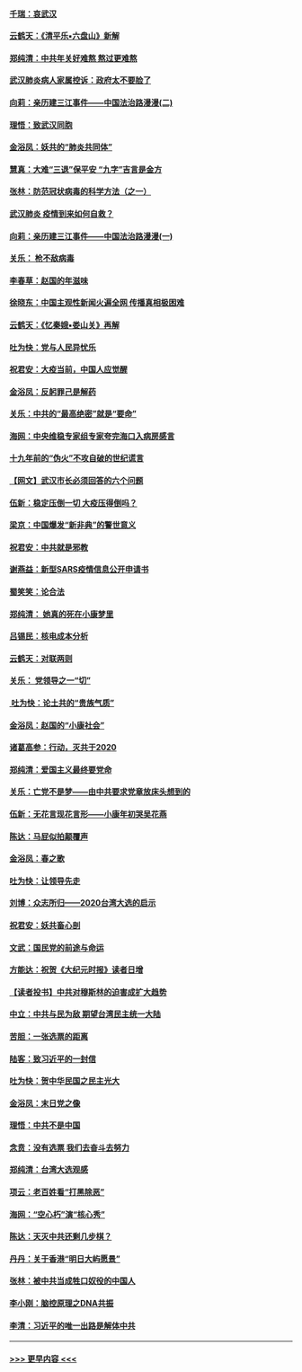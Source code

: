 #### [千瑞：哀武汉](../pages/nsc993/n11833647.md?t=01311822) 
#### [云鹤天：《清平乐▪六盘山》新解](../pages/nsc993/n11833611.md?t=01311822) 
#### [郑纯清：中共年关好难熬 熬过更难熬](../pages/nsc993/n11833489.md?t=01311822) 
#### [武汉肺炎病人家属控诉：政府太不要脸了](../pages/nsc993/n11833205.md?t=01311822) 
#### [向莉：亲历建三江事件——中国法治路漫漫(二)](../pages/nsc993/n11829102.md?t=01311822) 
#### [理悟：致武汉同胞](../pages/nsc993/n11831522.md?t=01311822) 
#### [金浴凤：妖共的“肺炎共同体”](../pages/nsc993/n11829448.md?t=01311822) 
#### [慧真：大难“三退”保平安 “九字”吉言是金方](../pages/nsc993/n11829501.md?t=01311822) 
#### [张林：防范冠状病毒的科学方法（之一）](../pages/nsc993/n11828618.md?t=01311822) 
#### [武汉肺炎 疫情到来如何自救？](../pages/nsc993/n11827632.md?t=01311822) 
#### [向莉：亲历建三江事件——中国法治路漫漫(一)](../pages/nsc993/n11827190.md?t=01311822) 
#### [关乐： 枪不敌病毒](../pages/nsc993/n11826746.md?t=01311822) 
#### [李春草：赵国的年滋味](../pages/nsc993/n11826321.md?t=01311822) 
#### [徐晓东：中国主观性新闻火遍全网 传播真相极困难](../pages/nsc993/n11826508.md?t=01311822) 
#### [云鹤天：《忆秦娥▪娄山关》再解](../pages/nsc993/n11824682.md?t=01311822) 
#### [吐为快：党与人民异忧乐](../pages/nsc993/n11824660.md?t=01311822) 
#### [祝君安：大疫当前，中国人应觉醒](../pages/nsc993/n11821946.md?t=01311822) 
#### [金浴凤：反躬罪己是解药](../pages/nsc993/n11820280.md?t=01311822) 
#### [关乐：中共的“最高绝密”就是“要命”](../pages/nsc993/n11816946.md?t=01311822) 
#### [海网：中央维稳专家组专家夸完海口入病房感言](../pages/nsc993/n11815138.md?t=01311822) 
#### [十九年前的“伪火”不攻自破的世纪谎言](../pages/nsc993/n11813238.md?t=01311822) 
#### [【网文】武汉市长必须回答的六个问题](../pages/nsc993/n11813848.md?t=01311822) 
#### [伍新：稳定压倒一切 大疫压得倒吗？](../pages/nsc993/n11812634.md?t=01311822) 
#### [梁京：中国爆发“新非典”的警世意义](../pages/nsc993/n11812554.md?t=01311822) 
#### [祝君安：中共就是邪教](../pages/nsc993/n11812431.md?t=01311822) 
#### [谢燕益：新型SARS疫情信息公开申请书](../pages/nsc993/n11808840.md?t=01311822) 
#### [蜀笑笑：论合法](../pages/nsc993/n11808064.md?t=01311822) 
#### [郑纯清： 她真的死在小康梦里](../pages/nsc993/n11806623.md?t=01311822) 
#### [吕锡民：核电成本分析](../pages/nsc993/n11806284.md?t=01311822) 
#### [云鹤天：对联两则](../pages/nsc993/n11805957.md?t=01311822) 
#### [关乐： 党领导之一“切”](../pages/nsc993/n11804505.md?t=01311822) 
#### [ 吐为快：论土共的“贵族气质”](../pages/nsc993/n11804490.md?t=01311822) 
#### [金浴凤：赵国的“小康社会”](../pages/nsc993/n11804452.md?t=01311822) 
#### [诸葛高参：行动，灭共于2020](../pages/nsc993/n11804120.md?t=01311822) 
#### [郑纯清：爱国主义最终要党命](../pages/nsc993/n11802197.md?t=01311822) 
#### [关乐：亡党不是梦——由中共要求党章放床头想到的](../pages/nsc993/n11802156.md?t=01311822) 
#### [伍新：无花言现花言形——小康年初哭吴花燕](../pages/nsc993/n11800044.md?t=01311822) 
#### [陈达：马屁似拍颠覆声](../pages/nsc993/n11800010.md?t=01311822) 
#### [金浴凤：春之歌](../pages/nsc993/n11797687.md?t=01311822) 
#### [吐为快：让领导先走](../pages/nsc993/n11797512.md?t=01311822) 
#### [刘博：众志所归——2020台湾大选的启示](../pages/nsc993/n11796878.md?t=01311822) 
#### [祝君安：妖共畜心剖](../pages/nsc993/n11794273.md?t=01311822) 
#### [文武：国民党的前途与命运](../pages/nsc993/n11794198.md?t=01311822) 
#### [方能达：祝贺《大纪元时报》读者日增](../pages/nsc993/n11793807.md?t=01311822) 
#### [【读者投书】中共对穆斯林的迫害成扩大趋势](../pages/nsc993/n11791371.md?t=01311822) 
#### [中立：中共与民为敌 期望台湾民主统一大陆](../pages/nsc993/n11790392.md?t=01311822) 
#### [苦胆：一张选票的距离](../pages/nsc993/n11788914.md?t=01311822) 
#### [陆客：致习近平的一封信](../pages/nsc993/n11788867.md?t=01311822) 
#### [吐为快：贺中华民国之民主光大](../pages/nsc993/n11788618.md?t=01311822) 
#### [金浴凤：末日党之像](../pages/nsc993/n11787475.md?t=01311822) 
#### [理悟：中共不是中国](../pages/nsc993/n11787463.md?t=01311822) 
#### [念贲：没有选票  我们去奋斗去努力](../pages/nsc993/n11787398.md?t=01311822) 
#### [郑纯清：台湾大选观感](../pages/nsc993/n11786210.md?t=01311822) 
#### [项云：老百姓看“打黑除恶”](../pages/nsc993/n11785398.md?t=01311822) 
#### [海网：“空心朽”演“核心秀”](../pages/nsc993/n11783874.md?t=01311822) 
#### [陈达：天灭中共还剩几步棋？](../pages/nsc993/n11783719.md?t=01311822) 
#### [丹丹：关于香港“明日大屿愿景”](../pages/nsc993/n11783273.md?t=01311822) 
#### [张林：被中共当成牲口奴役的中国人](../pages/nsc993/n11782397.md?t=01311822) 
#### [李小刚：脑控原理之DNA共振](../pages/nsc993/n11780962.md?t=01311822) 
#### [李清：习近平的唯一出路是解体中共](../pages/nsc993/n11780866.md?t=01311822) 

----
#### [ >>> 更早内容 <<< ](../indexes/nsc993-earlier.md)
